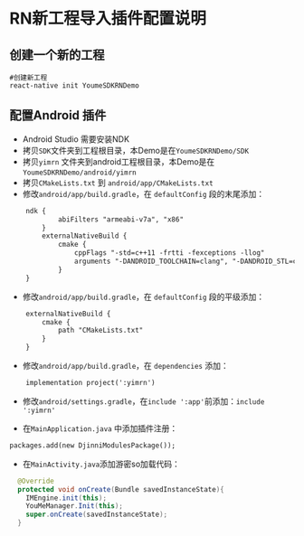 # RN新工程导入插件配置说明
## 创建一个新的工程
``` shell
#创建新工程
react-native init YoumeSDKRNDemo
```

## 配置Android 插件
- Android Studio 需要安装NDK
- 拷贝`SDK`文件夹到工程根目录，本Demo是在`YoumeSDKRNDemo/SDK`
- 拷贝`yimrn` 文件夹到android工程根目录，本Demo是在`YoumeSDKRNDemo/android/yimrn`
- 拷贝`CMakeLists.txt` 到 `android/app/CMakeLists.txt`
- 修改`android/app/build.gradle`，在 `defaultConfig` 段的末尾添加：
``` xml
    ndk {
            abiFilters "armeabi-v7a", "x86"
        }
        externalNativeBuild {
            cmake {
                cppFlags "-std=c++11 -frtti -fexceptions -llog"
                arguments "-DANDROID_TOOLCHAIN=clang", "-DANDROID_STL=c++_static"
            }
    }
```
- 修改`android/app/build.gradle`，在 `defaultConfig` 段的平级添加：
``` xml
    externalNativeBuild {
        cmake {
            path "CMakeLists.txt"
        }
    }
```

- 修改`android/app/build.gradle`，在 `dependencies` 添加：
``` xml
    implementation project(':yimrn')
```

- 修改`android/settings.gradle`，在`include ':app'`前添加：`include ':yimrn'`

- 在`MainApplication.java` 中添加插件注册：
``` xml
packages.add(new DjinniModulesPackage());
```

- 在`MainActivity.java`添加游密so加载代码：
``` java
  @Override
  protected void onCreate(Bundle savedInstanceState){
    IMEngine.init(this);
    YouMeManager.Init(this);
    super.onCreate(savedInstanceState);
  }
```

